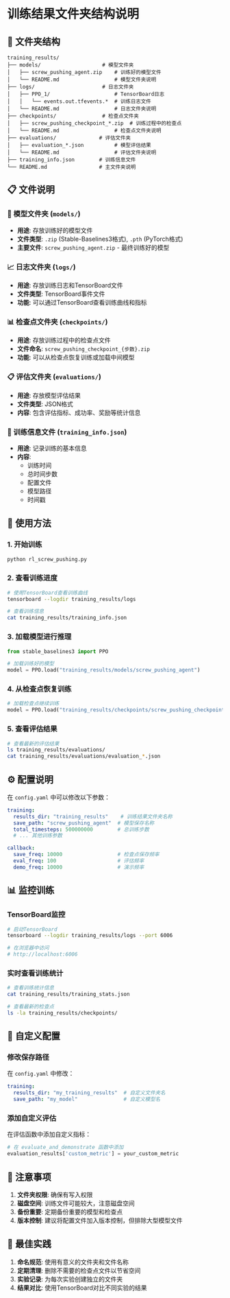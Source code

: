 # 训练结果文件夹结构说明

## 📁 文件夹结构

```
training_results/
├── models/                    # 模型文件夹
│   ├── screw_pushing_agent.zip    # 训练好的模型文件
│   └── README.md                  # 模型文件夹说明
├── logs/                      # 日志文件夹
│   ├── PPO_1/                     # TensorBoard日志
│   │   └── events.out.tfevents.*  # 训练日志文件
│   └── README.md                  # 日志文件夹说明
├── checkpoints/               # 检查点文件夹
│   ├── screw_pushing_checkpoint_*.zip  # 训练过程中的检查点
│   └── README.md                  # 检查点文件夹说明
├── evaluations/              # 评估文件夹
│   ├── evaluation_*.json          # 模型评估结果
│   └── README.md                  # 评估文件夹说明
├── training_info.json        # 训练信息文件
└── README.md                 # 主文件夹说明
```

## 📋 文件说明

### 🤖 模型文件夹 (`models/`)
- **用途**: 存放训练好的模型文件
- **文件类型**: `.zip` (Stable-Baselines3格式), `.pth` (PyTorch格式)
- **主要文件**: `screw_pushing_agent.zip` - 最终训练好的模型

### 📈 日志文件夹 (`logs/`)
- **用途**: 存放训练日志和TensorBoard文件
- **文件类型**: TensorBoard事件文件
- **功能**: 可以通过TensorBoard查看训练曲线和指标

### 📊 检查点文件夹 (`checkpoints/`)
- **用途**: 存放训练过程中的检查点文件
- **文件命名**: `screw_pushing_checkpoint_{步数}.zip`
- **功能**: 可以从检查点恢复训练或加载中间模型

### 📋 评估文件夹 (`evaluations/`)
- **用途**: 存放模型评估结果
- **文件类型**: JSON格式
- **内容**: 包含评估指标、成功率、奖励等统计信息

### 📄 训练信息文件 (`training_info.json`)
- **用途**: 记录训练的基本信息
- **内容**: 
  - 训练时间
  - 总时间步数
  - 配置文件
  - 模型路径
  - 时间戳

## 🚀 使用方法

### 1. 开始训练
```bash
python rl_screw_pushing.py
```

### 2. 查看训练进度
```bash
# 使用TensorBoard查看训练曲线
tensorboard --logdir training_results/logs

# 查看训练信息
cat training_results/training_info.json
```

### 3. 加载模型进行推理
```python
from stable_baselines3 import PPO

# 加载训练好的模型
model = PPO.load("training_results/models/screw_pushing_agent")
```

### 4. 从检查点恢复训练
```python
# 加载检查点继续训练
model = PPO.load("training_results/checkpoints/screw_pushing_checkpoint_10000")
```

### 5. 查看评估结果
```bash
# 查看最新的评估结果
ls training_results/evaluations/
cat training_results/evaluations/evaluation_*.json
```

## ⚙️ 配置说明

在 `config.yaml` 中可以修改以下参数：

```yaml
training:
  results_dir: "training_results"    # 训练结果文件夹名称
  save_path: "screw_pushing_agent"  # 模型保存名称
  total_timesteps: 500000000        # 总训练步数
  # ... 其他训练参数

callback:
  save_freq: 10000                  # 检查点保存频率
  eval_freq: 100                    # 评估频率
  demo_freq: 10000                  # 演示频率
```

## 📊 监控训练

### TensorBoard监控
```bash
# 启动TensorBoard
tensorboard --logdir training_results/logs --port 6006

# 在浏览器中访问
# http://localhost:6006
```

### 实时查看训练统计
```bash
# 查看训练统计信息
cat training_results/training_stats.json

# 查看最新的检查点
ls -la training_results/checkpoints/
```

## 🔧 自定义配置

### 修改保存路径
在 `config.yaml` 中修改：
```yaml
training:
  results_dir: "my_training_results"  # 自定义文件夹名
  save_path: "my_model"               # 自定义模型名
```

### 添加自定义评估
在评估函数中添加自定义指标：
```python
# 在 evaluate_and_demonstrate 函数中添加
evaluation_results['custom_metric'] = your_custom_metric
```

## 📝 注意事项

1. **文件夹权限**: 确保有写入权限
2. **磁盘空间**: 训练文件可能较大，注意磁盘空间
3. **备份重要**: 定期备份重要的模型和检查点
4. **版本控制**: 建议将配置文件加入版本控制，但排除大型模型文件

## 🎯 最佳实践

1. **命名规范**: 使用有意义的文件夹和文件名称
2. **定期清理**: 删除不需要的检查点文件以节省空间
3. **实验记录**: 为每次实验创建独立的文件夹
4. **结果对比**: 使用TensorBoard对比不同实验的结果 